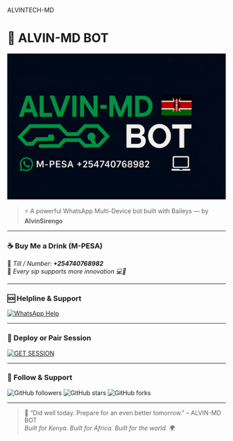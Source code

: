 ALVINTECH-MD
# 🤖 ALVIN-MD BOT

![ALVIN MD BANNER](https://raw.githubusercontent.com/alvin99-hub/ALVINTECH-MD/main/banner.png)

> ⚡ A powerful WhatsApp Multi-Device bot built with Baileys — by **AlvinSirengo**

---

### ☕ Buy Me a Drink (M-PESA)
📲 _Till / Number: **+254740768982**_  
💬 _Every sip supports more innovation 💻🚀_

---

### 🆘 Helpline & Support

[![WhatsApp Help](https://img.shields.io/badge/WhatsApp_Help-25D366?style=for-the-badge&logo=whatsapp&logoColor=white)](https://wa.me/254742943705)

---

### 🚀 Deploy or Pair Session

[![GET SESSION](https://img.shields.io/badge/GET%20SESSION-007aff?style=for-the-badge&logo=whatsapp&logoColor=white)](https://alvintech.netlify.app)

---

### 🔗 Follow & Support

![GitHub followers](https://img.shields.io/github/followers/alvin99-hub?style=social)
![GitHub stars](https://img.shields.io/github/stars/alvin99-hub/ALVINTECH-MD?style=social)
![GitHub forks](https://img.shields.io/github/forks/alvin99-hub/ALVINTECH-MD?style=social)

---

> 🧠 “Did well today. Prepare for an even better tomorrow.” – ALVIN-MD BOT  
> _Built for Kenya. Built for Africa. Built for the world._ 🌍
